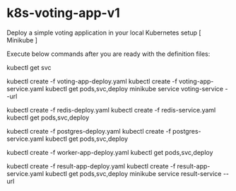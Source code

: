 # k8s-voting-app-v1

Deploy a simple voting application in your local Kubernetes setup [ Minikube ]

Execute below commands after you are ready with the definition files:

kubectl get svc

kubectl create -f voting-app-deploy.yaml
kubectl create -f voting-app-service.yaml
kubectl get pods,svc,deploy
minikube service voting-service --url

kubectl create -f redis-deploy.yaml
kubectl create -f redis-service.yaml
kubectl get pods,svc,deploy

kubectl create -f postgres-deploy.yaml
kubectl create -f postgres-service.yaml
kubectl get pods,svc,deploy

kubectl create -f worker-app-deploy.yaml
kubectl get pods,svc,deploy

kubectl create -f result-app-deploy.yaml
kubectl create -f result-app-service.yaml
kubectl get pods,svc,deploy
minikube service result-service --url
